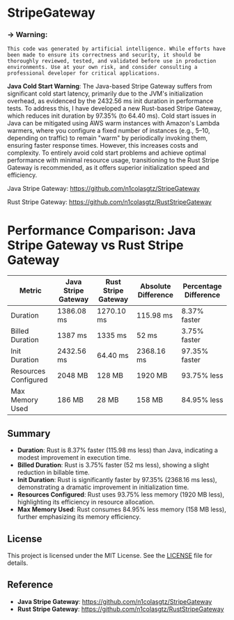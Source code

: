 # StripeGateway
### → Warning:
`This code was generated by artificial intelligence. While efforts have been made to ensure its correctness and security, it should be thoroughly reviewed, tested, and validated before use in production environments. Use at your own risk, and consider consulting a professional developer for critical applications.`

**Java Cold Start Warning**: The Java-based Stripe Gateway suffers from significant cold start latency, primarily due to the JVM's initialization overhead, as evidenced by the 2432.56 ms init duration in performance tests. To address this, I have developed a new Rust-based Stripe Gateway, which reduces init duration by 97.35% (to 64.40 ms). Cold start issues in Java can be mitigated using AWS warm instances with Amazon's Lambda warmers, where you configure a fixed number of instances (e.g., 5–10, depending on traffic) to remain "warm" by periodically invoking them, ensuring faster response times. However, this increases costs and complexity. To entirely avoid cold start problems and achieve optimal performance with minimal resource usage, transitioning to the Rust Stripe Gateway is recommended, as it offers superior initialization speed and efficiency.

Java Stripe Gateway: https://github.com/n1colasgtz/StripeGateway

Rust Stripe Gateway: https://github.com/n1colasgtz/RustStripeGateway

# Performance Comparison: Java Stripe Gateway vs Rust Stripe Gateway

| Metric                | Java Stripe Gateway | Rust Stripe Gateway | Absolute Difference | Percentage Difference |
|-----------------------|---------------------|---------------------|---------------------|-----------------------|
| Duration              | 1386.08 ms          | 1270.10 ms          | 115.98 ms           | 8.37% faster          |
| Billed Duration       | 1387 ms             | 1335 ms             | 52 ms               | 3.75% faster          |
| Init Duration         | 2432.56 ms          | 64.40 ms            | 2368.16 ms          | 97.35% faster         |
| Resources Configured  | 2048 MB             | 128 MB              | 1920 MB             | 93.75% less           |
| Max Memory Used       | 186 MB              | 28 MB               | 158 MB              | 84.95% less           |

## Summary

- **Duration**: Rust is 8.37% faster (115.98 ms less) than Java, indicating a modest improvement in execution time.
- **Billed Duration**: Rust is 3.75% faster (52 ms less), showing a slight reduction in billable time.
- **Init Duration**: Rust is significantly faster by 97.35% (2368.16 ms less), demonstrating a dramatic improvement in initialization time.
- **Resources Configured**: Rust uses 93.75% less memory (1920 MB less), highlighting its efficiency in resource allocation.
- **Max Memory Used**: Rust consumes 84.95% less memory (158 MB less), further emphasizing its memory efficiency.

## License
This project is licensed under the MIT License. See the [LICENSE](LICENSE) file for details.

## Reference
- **Java Stripe Gateway**: https://github.com/n1colasgtz/StripeGateway
- **Rust Stripe Gateway**: https://github.com/n1colasgtz/RustStripeGateway
